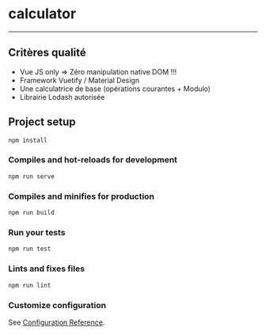 # calculator
--------------

## Critères qualité
* Vue JS only => Zéro manipulation native DOM !!! 
* Framework Vuetify / Material Design
* Une calculatrice de base (opérations courantes + Modulo) 
* Librairie Lodash autorisée


## Project setup
```
npm install
```

### Compiles and hot-reloads for development
```
npm run serve
```

### Compiles and minifies for production
```
npm run build
```

### Run your tests
```
npm run test
```

### Lints and fixes files
```
npm run lint
```

### Customize configuration
See [Configuration Reference](https://cli.vuejs.org/config/).
